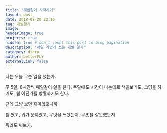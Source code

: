 ```yaml
---
title: "개발일기 시작하기"
layout: post
date: 2018-08-20 22:10
tag: 개발일기
image: 
headerImage: true
projects: true
hidden: true # don't count this post in blog pagination
description: "매일 가볍게 쓰는 개발 일기"
category: diary
author: betterFLY
externalLink: false
---
```


나는 오늘 무슨 일을 했는가.

주 5일, 8시간씩 매일같이 일을 한다. 주말에도 시간이 나는대로 책을보기도, 코딩을 하기도, 웹 어딘가를 방황하기도 한다.

근데 그냥 보면 재미없으니까

뭘 봤고, 뭐가 문제였고, 무엇을 느꼈는지, 무엇을 잘못했는지

뭐라도 써보자.